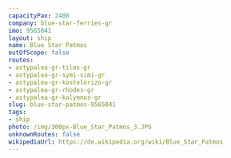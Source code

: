 ```yaml
---
capacityPax: 2400
company: blue-star-ferries-gr
imo: 9565041
layout: ship
name: Blue Star Patmos
outOfScope: false
routes:
- astypalea-gr-tilos-gr
- astypalea-gr-symi-simi-gr
- astypalea-gr-kastelorizo-gr
- astypalea-gr-rhodes-gr
- astypalea-gr-kalymnos-gr
slug: blue-star-patmos-9565041
tags:
- ship
photo: /img/300px-Blue_Star_Patmos_3.JPG
unknownRoutes: false
wikipediaUrl: https://de.wikipedia.org/wiki/Blue_Star_Patmos
---
```


